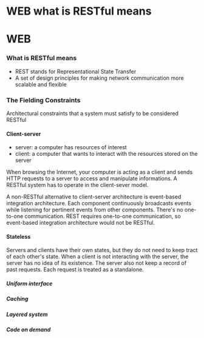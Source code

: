 # WEB what is RESTful means
# WEB

### What is RESTful means     
- REST stands for Representational State Transfer
- A set of design principles for making network communication more scalable and flexible

### The Fielding Constraints     
Architectural constraints that a system must satisfy to be considered RESTful
#### Client-server
- server: a computer has resources of interest
- client: a computer that wants to interact with the resources stored on the server

When browsing the Internet, your computer is acting as a client and sends HTTP requests to a server to access and manipulate informations.
A RESTful system has to operate in the client-sever model.

A non-RESTful alternative to client-server architecture is event-based integration architecture. Each component continuously broadcasts events while listening for pertinent events from other components. There's no one-to-one communication. REST requires one-to-one communication, so event-based integration architecture would not be RESTful.

#### Stateless     
Servers and clients have their own states, but they do not need to keep tract of each other's state. When a client is not interacting with the server, the server has no idea of its existence. The server also not keep a record of past requests. Each request is treated as a standalone.

##### Uniform interface     
##### Caching
##### Layered system
##### Code on demand
